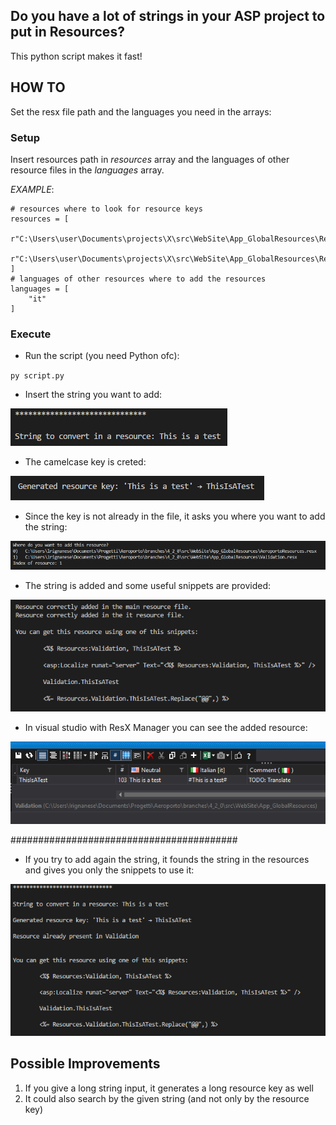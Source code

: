 ## Do you have a lot of strings in your ASP project to put in Resources?
This python script makes it fast!

## HOW TO
Set the resx file path and the languages you need in the arrays:

### Setup
Insert resources path in _resources_ array and the languages of other resource files in the _languages_ array.

*EXAMPLE*:
```
# resources where to look for resource keys
resources = [
    r"C:\Users\user\Documents\projects\X\src\WebSite\App_GlobalResources\Resource1.resx",
    r"C:\Users\user\Documents\projects\X\src\WebSite\App_GlobalResources\Resource2.resx",
]
# languages of other resources where to add the resources
languages = [
    "it"
]
```
### Execute
+ Run the script (you need Python ofc):

`py script.py`

+ Insert the string you want to add:

![alt text][1]

+ The camelcase key is creted:

![alt text][2]

+ Since the key is not already in the file, it asks you where you want to add the string:

![alt text][3]

+ The string is added and some useful snippets are provided:

![alt text][4]

+ In visual studio with ResX Manager you can see the added resource:

![alt text][5]

#########################################

+ If you try to add again the string, it founds the string in the resources and gives you only the snippets to use it:

![alt text][6]

[1]: https://raw.githubusercontent.com/rignaneseleo/ASP-resources-creator/master/screen/1.PNG "Give an input string"
[2]: https://raw.githubusercontent.com/rignaneseleo/ASP-resources-creator/master/screen/2.PNG "ResourceKey"
[3]: https://raw.githubusercontent.com/rignaneseleo/ASP-resources-creator/master/screen/3.PNG "Choose the resource"
[4]: https://raw.githubusercontent.com/rignaneseleo/ASP-resources-creator/master/screen/4.PNG "Snippets"
[5]: https://raw.githubusercontent.com/rignaneseleo/ASP-resources-creator/master/screen/5.PNG "ResX Manager check"
[6]: https://raw.githubusercontent.com/rignaneseleo/ASP-resources-creator/master/screen/6.PNG "Resource already present"


## Possible Improvements
1. If you give a long string input, it generates a long resource key as well
2. It could also search by the given string (and not only by the resource key)
